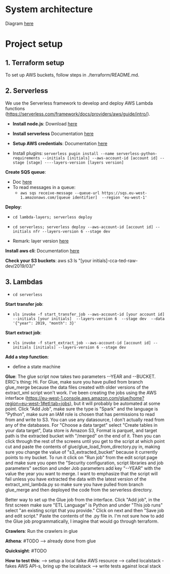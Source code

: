 # System architecture

Diagram [here](https://docs.google.com/drawings/d/1mLhY9xiNVu2kDNetq86GDVVuERsA6yTmXaHhlLxCL_c/edit)

# Project setup

## 1. Terraform setup

To set up AWS buckets, follow steps in ./terraform/README.md.

## 2. Serverless

We use the Serverless framework to develop and deploy AWS Lambda functions (https://serverless.com/framework/docs/providers/aws/guide/intro/).

* **Install node.js**: Download [here](https://nodejs.org/en/download/)

* **Install serverless** Documentation [here](https://serverless.com/framework/docs/providers/aws/guide/installation/)

* **Setup AWS credentials**: Documentation [here](https://serverless.com/framework/docs/providers/aws/guide/credentials/)

* Install plugins: `serverless pugin install --name serverless-python-requirements --initials [initials] --aws-account-id [account id] --stage [stage] ----layers-version [layers version]`

**Create SQS queue**:
* Doc [here](https://docs.aws.amazon.com/AWSSimpleQueueService/latest/SQSDeveloperGuide/sqs-create-queue.html)
* To read messages in a queue:
    * `aws sqs receive-message --queue-url https://sqs.eu-west-1.amazonaws.com/[queue identifier] 
--region 'eu-west-1'`


**Deploy**:
* `cd lambda-layers; serverless deploy`
* `cd serverless; serverless deploy --aws-account-id [account id] --initials nfr --layers-version 6 --stage dev
`

* Remark: layer version [here](https://eu-west-1.console.aws.amazon.com/lambda/home?region=eu-west-1#/layers)

**Install aws cli**:
Documentation [here](https://docs.aws.amazon.com/cli/latest/userguide/install-macos.html)

**Check your S3 buckets**:
 aws s3 ls "[your initials]-cca-ted-raw-dev/2019/03/"

## 3. Lambdas
* `cd serverless`

**Start transfer job**:
* `sls invoke -f start_transfer_job --aws-account-id [your account id] 
                                 --initials [your initials] 
                                 --layers-version 6 
                                 --stage dev 
                                 --data '{"year": 2019, "month": 3}'`

**Start extract job**:
* `sls invoke -f start_extract_job --aws-account-id [account id] --initials [initials] --layers-version 6 --stage dev`

**Add a step function**:
- define a state machine

**Glue**:
The glue script now takes two parameters --YEAR and --BUCKET.
ERIC's thing:
Hi. For Glue, make sure you have pulled from branch glue_merge because the data files created with older versions of the extract_xml script won't work. I've been creating the jobs using the AWS interface (https://eu-west-1.console.aws.amazon.com/glue/home?region=eu-west-1#etl:tab=jobs), but it will probably be automated at some point. Click "Add Job", make sure the type is "Spark" and the language is "Python", make sure an IAM role is chosen that has permissions to read from and write to S3. You can use any datasource, I don't actually read from any of the databases. For "Choose a data target" select "Create tables in your data target", Data store is Amazon S3, Format is parquet, and target path is the extracted bucket with "/merged" on the end of it. Then you can click through the rest of the screens until you get to the script at which point cut and paste the contents of glue/glue_load_from_directory.py in, making sure you change the value of "s3_extracted_bucket" because it currently points to my bucket.
To run it click on "Run job" from the edit script page and make sure you open the "Security configuration, script libraries and job parameters" section and under Job parameters add key "--YEAR" with the value the year you want to merge.
I want to emphasize that the script will fail unless you have extracted the data with the latest version of the extract_xml_lambda.py so make sure you have pulled from branch glue_merge and then deployed the code from the serverless directory.

Better way to set up the Glue job from the interface.
Click "Add job", in the first screen make sure "ETL Language" is Python and under "This job runs" select "an existing script that you provide." Click on next and then "Save job and edit script." Paste the contents of the .py file in. I'm not sure how to add the Glue job programmatically, I imagine that would go through terraform.

**Crawlers**:
Run the crawlers in glue


**Athena**:
#TODO
--> already done from glue

**Quicksight**:
#TODO

**How to test this**:
--> setup a local falke AWS resource
--> called localstack - fakes AWS API-s, bring up the localstack
--> write tests against local stack
